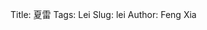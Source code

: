 Title: 夏雷
Tags: Lei
Slug: lei
Author: Feng Xia

<div id="sth"></div>

<script type="text/babel">

var images = [];
for (var i=1; i<125; i++){
    var pad = "0000";
    var str = ""+i;
    var name = pad.substring(0, pad.length - str.length) + str;
    images.push({
        key: i,
        thumb: "/images/memory/"+name+"-small.jpg",
        full: "/images/memory/"+name+".jpg"
    });
}

var OneBox = React.createClass({
    render: function(){
        return(
            <div className="pin-card" style={{backgroundColor:"#1e1e1f", color:"#cecece", fontSize:"10pt"}}>
                <img src={this.props.image.full} className="center-block img-responsive" />
                <h3>
                    I miss you very much.
                </h3>
                <div className="row text-right">
                <span className="flabel">
                    <i className="fa fa-angle-left my-huge-font" style={{paddingRight:"1em"}}
                    onClick={this.props.prev}></i>
                </span>
                <span className="flabel pull-right">
                    <i className="fa fa-angle-right my-huge-font" style={{paddingLeft:"1em"}}
                    onClick={this.props.next}></i>
                </span>
                </div>

                { this.props.showMore?
                <div className="row text-right" id="showMore"
                    style={{marginTop:"2em",fontSize:""}}
                    onClick={this.props.onClick}>
                    <i className="fa fa-expand"></i>
                    Show more
                </div>
                :null }
            </div>
        );
    }
});

var ImageField = React.createClass({
    render: function(){
        var img = this.props.img;

        return (
            <div style={{display:"block"}}>
            <span onClick={this.props.onClick.bind(null,img)}>
                <img src={img.thumb} width="100%"/>
            </span>
            </div>
        );
    }
});

var PresentationBox = React.createClass({
    getInitialState: function(){
        return {
            showing: this.props.images[70],
            showMore: true
        }
    },
    handleImageFieldClick: function(img){
        this.setState({
            showing: img
        });

        // toggle show more
        this.toggleShowMore();
    },
    toggleShowMore: function(){
        this.setState({
            showMore: !this.state.showMore
        });
    },
    next: function(){
        var current = this.state.showing;
        var images = this.props.images;
        for(var i=0; i<images.length; i++){
            if (images[i].key===current.key){
                if (i== images.length-1){
                    // Circle back to beginning
                    this.setState({
                        showing: images[0]
                    });
                }else{ // set current to next
                    this.setState({
                        showing: images[i+1]
                    });
                }
                break;
            }
        }
    },
    prev: function(){
        var current = this.state.showing;
        var images = this.props.images;
        for(var i=0; i<images.length; i++){
            if (images[i].key===current.key){
                if (i== 0){
                    // Circle back
                    this.setState({
                        showing: images[images.length-1]
                    });
                }else{ // set current to next
                    this.setState({
                        showing: images[i-1]
                    });
                }
                break;
            }
        }
    },

    componentDidMount: function(){
    },
    render: function(){
        var imageFields = this.props.images.map(function(img){
            return (
                <ImageField img={img} onClick={this.handleImageFieldClick} key={img.key}/>
            );
        }, this);
        return (
            <div>
                { this.state.showMore?
                <OneBox image={this.state.showing} showMore={this.state.showMore}
                    onClick={this.toggleShowMore}
                    next={this.next}
                    prev={this.prev}
                />:
                <div className="my-multicol-4 grid">
                    {imageFields}
                </div>
                }
            </div>
        );
    }
});

ReactDOM.render(
  <PresentationBox images={images} />,
  document.getElementById("sth")
);
</script>
